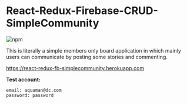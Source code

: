 # React-Redux-Firebase-CRUD-SimpleCommunity
![npm](https://img.shields.io/badge/npm-v5.6.0-blue.svg)

This is literally a simple members only board application in which mainly users can communicate by posting some stories and commenting.

https://react-redux-fb-simplecommunity.herokuapp.com

**Test account:**
```
email: aquaman@dc.com
password: password
```


